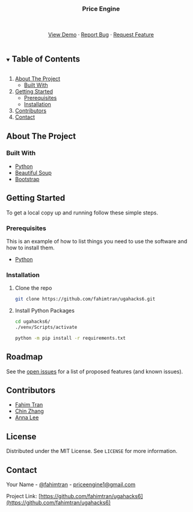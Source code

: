 <!--
*** Thanks for checking out the Best-README-Template. If you have a suggestion
*** that would make this better, please fork the repo and create a pull request
*** or simply open an issue with the tag "enhancement".
*** Thanks again! Now go create something AMAZING! :D
***
***
***
*** To avoid retyping too much info. Do a search and replace for the following:
*** fahimtran, ugahacks6, fahimtran, priceengine1@gmail.com, Price Engine, project_description
-->



<!-- PROJECT SHIELDS -->
<!--
*** I'm using markdown "reference style" links for readability.
*** Reference links are enclosed in brackets [ ] instead of parentheses ( ).
*** See the bottom of this document for the declaration of the reference variables
*** for contributors-url, forks-url, etc. This is an optional, concise syntax you may use.
*** https://www.markdownguide.org/basic-syntax/#reference-style-links
-->



<!-- PROJECT LOGO -->
<br />
<p align="center">

  <h3 align="center">Price Engine</h3>

  <p align="center">
    <br />
    <br />
    <a href="https://github.com/fahimtran/ugahacks6">View Demo</a>
    ·
    <a href="https://github.com/fahimtran/ugahacks6/issues">Report Bug</a>
    ·
    <a href="https://github.com/fahimtran/ugahacks6/issues">Request Feature</a>
  </p>



<!-- TABLE OF CONTENTS -->
<details open="open">
  <summary><h2 style="display: inline-block">Table of Contents</h2></summary>
  <ol>
    <li>
      <a href="#about-the-project">About The Project</a>
      <ul>
        <li><a href="#built-with">Built With</a></li>
      </ul>
    </li>
    <li>
      <a href="#getting-started">Getting Started</a>
      <ul>
        <li><a href="#prerequisites">Prerequisites</a></li>
        <li><a href="#installation">Installation</a></li>
      </ul>
    </li>
    <li><a href="#contributors">Contributors</a></li>
    <li><a href="#contact">Contact</a></li>
  </ol>
</details>



<!-- ABOUT THE PROJECT -->
## About The Project



### Built With

* [Python](https://www.python.org/)
* [Beautiful Soup](https://www.crummy.com/software/BeautifulSoup/bs4/doc/)
* [Bootstrap](https://getbootstrap.com/)



<!-- GETTING STARTED -->
## Getting Started

To get a local copy up and running follow these simple steps.

### Prerequisites

This is an example of how to list things you need to use the software and how to install them.
* [Python](https://www.python.org/)

### Installation

1. Clone the repo
   ```sh
   git clone https://github.com/fahimtran/ugahacks6.git
   ```
2. Install Python Packages
   ```sh
   cd ugahacks6/
   ./venv/Scripts/activate
   
   python -m pip install -r requirements.txt
   ```



<!-- USAGE EXAMPLES -->




<!-- ROADMAP -->
## Roadmap

See the [open issues](https://github.com/fahimtran/ugahacks6/issues) for a list of proposed features (and known issues).



<!-- CONTRIBUTING -->
## Contributors

* [Fahim Tran](https://www.linkedin.com/in/fahimtran/)
* [Chin Zhang](https://www.linkedin.com/in/chin-zhang-436b48164/)
* [Anna Lee](https://github.com/Anna-Lee1)



<!-- LICENSE -->
## License

Distributed under the MIT License. See `LICENSE` for more information.



<!-- CONTACT -->
## Contact

Your Name - [@fahimtran](https://twitter.com/fahimtran) - priceengine1@gmail.com

Project Link: [https://github.com/fahimtran/ugahacks6](https://github.com/fahimtran/ugahacks6)



<!-- ACKNOWLEDGEMENTS -->



<!-- MARKDOWN LINKS & IMAGES -->
<!-- https://www.markdownguide.org/basic-syntax/#reference-style-links -->
[contributors-shield]: https://img.shields.io/github/contributors/fahimtran/repo.svg?style=for-the-badge
[contributors-url]: https://github.com/fahimtran/repo/graphs/contributors
[forks-shield]: https://img.shields.io/github/forks/fahimtran/repo.svg?style=for-the-badge
[forks-url]: https://github.com/fahimtran/repo/network/members
[stars-shield]: https://img.shields.io/github/stars/fahimtran/repo.svg?style=for-the-badge
[stars-url]: https://github.com/fahimtran/repo/stargazers
[issues-shield]: https://img.shields.io/github/issues/fahimtran/repo.svg?style=for-the-badge
[issues-url]: https://github.com/fahimtran/repo/issues
[license-shield]: https://img.shields.io/github/license/fahimtran/repo.svg?style=for-the-badge
[license-url]: https://github.com/fahimtran/repo/blob/master/LICENSE.txt
[linkedin-shield]: https://img.shields.io/badge/-LinkedIn-black.svg?style=for-the-badge&logo=linkedin&colorB=555
[linkedin-url]: https://linkedin.com/in/fahimtran
